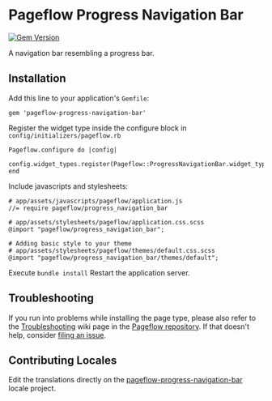 # Pageflow Progress Navigation Bar

[![Gem Version](https://badge.fury.io/rb/pageflow-progress-navigation-bar.svg)](http://badge.fury.io/rb/pageflow-progress-navigation-bar)

A navigation bar resembling a progress bar.

## Installation

Add this line to your application's `Gemfile`:

    gem 'pageflow-progress-navigation-bar'

Register the widget type inside the configure block in `config/initializers/pageflow.rb`

    Pageflow.configure do |config|
      config.widget_types.register(Pageflow::ProgressNavigationBar.widget_type)
    end

Include javascripts and stylesheets:

    # app/assets/javascripts/pageflow/application.js
    //= require pageflow/progress_navigation_bar

    # app/assets/stylesheets/pageflow/application.css.scss
    @import "pageflow/progress_navigation_bar";

    # Adding basic style to your theme
    # app/assets/stylesheets/pageflow/themes/default.css.scss
    @import "pageflow/progress_navigation_bar/themes/default";

Execute `bundle install` Restart the application server.

## Troubleshooting

If you run into problems while installing the page type, please also refer to the
[Troubleshooting](https://github.com/codevise/pageflow/wiki/Troubleshooting) wiki
page in the [Pageflow  repository](https://github.com/codevise/pageflow). If that
doesn't help, consider
[filing an issue](https://github.com/codevise/pageflow-progress-navigation-bar/issues).

## Contributing Locales

Edit the translations directly on the
[pageflow-progress-navigation-bar](http://www.localeapp.com/projects/public?search=tf/pageflow-progress-navigation-bar)
locale project.
